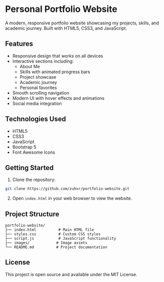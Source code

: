 # Personal Portfolio Website

A modern, responsive portfolio website showcasing my projects, skills, and academic journey. Built with HTML5, CSS3, and JavaScript.

## Features

- Responsive design that works on all devices
- Interactive sections including:
  - About Me
  - Skills with animated progress bars
  - Project showcase
  - Academic journey
  - Personal favorites
- Smooth scrolling navigation
- Modern UI with hover effects and animations
- Social media integration

## Technologies Used

- HTML5
- CSS3
- JavaScript
- Bootstrap 5
- Font Awesome Icons

## Getting Started

1. Clone the repository:
```bash
git clone https://github.com/zuhxr/portfolio-website.git
```

2. Open `index.html` in your web browser to view the website.

## Project Structure

```
portfolio-website/
├── index.html          # Main HTML file
├── styles.css          # Custom CSS styles
├── script.js           # JavaScript functionality
├── images/            # Image assets
└── README.md          # Project documentation
```

## License

This project is open source and available under the MIT License. 
